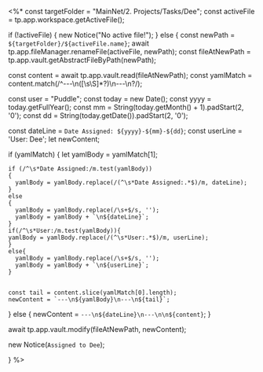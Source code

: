 <%*
const targetFolder = "MainNet/2. Projects/Tasks/Dee"; 
const activeFile = tp.app.workspace.getActiveFile();

if (!activeFile) {
    new Notice("No active file!");
} else {
  const newPath = `${targetFolder}/${activeFile.name}`;
    await tp.app.fileManager.renameFile(activeFile, newPath);
      const fileAtNewPath = tp.app.vault.getAbstractFileByPath(newPath);
      
  const content = await tp.app.vault.read(fileAtNewPath);
  const yamlMatch = content.match(/^---\n([\s\S]*?)\n---\n?/);

const user = "Puddle";
  const today = new Date();
  const yyyy = today.getFullYear();
  const mm = String(today.getMonth() + 1).padStart(2, '0');
  const dd = String(today.getDate()).padStart(2, '0');

  const dateLine = `Date Assigned: ${yyyy}-${mm}-${dd}`;
	const userLine = 'User: Dee';
  let newContent;
  
  if (yamlMatch) 
  {
    let yamlBody = yamlMatch[1];

    if (/^\s*Date Assigned:/m.test(yamlBody)) 
    {
      yamlBody = yamlBody.replace(/(^\s*Date Assigned:.*$)/m, dateLine);
    } 
    else 
    {
      yamlBody = yamlBody.replace(/\s+$/s, ''); 
      yamlBody = yamlBody + `\n${dateLine}`;
    }
	if(/^\s*User:/m.test(yamlBody)){
	yamlBody = yamlBody.replace(/(^\s*User:.*$)/m, userLine);
	}
	else{
	  yamlBody = yamlBody.replace(/\s+$/s, ''); 
      yamlBody = yamlBody + `\n${userLine}`;
	}


    const tail = content.slice(yamlMatch[0].length);
    newContent = `---\n${yamlBody}\n---\n${tail}`;
  } 
  else 
  {
    newContent = `---\n${dateLine}\n---\n\n${content}`;
  }


  await tp.app.vault.modify(fileAtNewPath, newContent);

  new Notice(`Assigned to Dee`);

}
%>